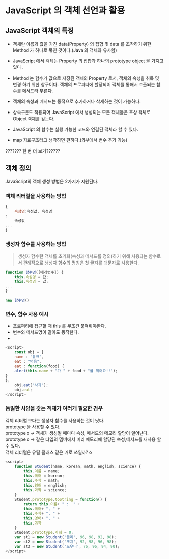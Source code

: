 # JavaScript 의 객체 선언과 활용

## JavaScript 객체의 특징

- 객체란 이름과 값을 가진 data(Property) 의 집합 및 data 를 조작하기 위한 Method 가 하나로 묶인 것이다.(Java 의 객체와 유사함)

- JavaScript 에서 객체는 Property 의 집합과 하나의 prototype object 을 가지고 있다 .
- Method 는 함수가 값으로 저장된 객체의 Property 로서, 객체의 속성을 취득 및 변경 하기 위한 창구이다. 객체의 프로퍼티에 할당되어 객체를 통해서 호출되는 함수를 메서드라 부른다.
- 객체의 속성과 메서드는 동적으로 추가하거나 삭제하는 것이 가능하다.
- 상속구문도 적용되어 JavaScript 에서 생성되는 모든 객체들은 조상 객체로 Object 객체를 갖는다.
- JavaScript 의 함수는 실행 가능한 코드와 연결된 객체라 할 수 있다.
- map 자료구조라고 생각하면 편하다.(외부에서 변수 추가 가능)

??????? 한 번 더 보기??????

## 객체 정의

JavaScript의 객체 생성 방법은 2가지가 지원된다.

### 객체 리터럴을 사용하는 방법

```javascript
{
    속성명:속성값, 속성명
:
    속성값
...
}
```

### 생성자 함수를 사용하는 방법

> 생성자 함수란 객체를 초기화(속성과 메서드를 정의)하기 위해 사용되는 함수로서 관례적으로 생성자 함수의 명칭은 첫 글자를 대문자로 사용한다.

````javascript
function 함수명([매개변수]) {
    this.속성명 = 값;
    this.속성명 = 값;
...
}

new 함수명()
````

### 변수, 함수 사용 예시

- 프로퍼티에 접근할 때 this 를 무조건 붙혀줘야한다.
- 변수와 메서드명이 같아도 동작한다.
-

```js
<script>
    const obj = {
    name : '듀크',
    eat : "먹음",
    eat : function(food) {
    alert(this.name + "가 " + food + "를 먹어요!!");
}
};
    obj.eat("사과");
    obj.eat;
</script>
```

### 동일한 사양을 갖는 객체가 여러개 필요한 경우

객체 리터럴 보다는 생성자 함수를 사용하는 것이 낫다.<br>
prototype 을 사용할 수 있다.<br>
prototype x -> 객체가 생성될 때마다 속성, 메서드의 메모리 할당이 일어난다.<br>
prototype o -> 같은 타입의 멤버에서 미리 메모리에 할당된 속성,메서드를 재사용 할 수 있다.<br>
객체 리터럴은 유틸 클래스 같은 거로 쓰일까? o
```js
<script>
    function Student(name, korean, math, english, science) {
        this.이름 = name;
        this.국어 = korean;
        this.수학 = math;
        this.영어 = english;
        this.과학 = science;
    }
    Student.prototype.toString = function() {
        return this.이름+ " :  " +
        this.국어+ ", " +
        this.수학+ ", " +
        this.영어+ ", " +
        this.과학
    }
    Student.prototype.사회 = 0;
    var st1 = new Student('둘리', 96, 98, 92, 98);
    var st2 = new Student('또치', 92, 98, 96, 98);
    var st3 = new Student('도우너', 76, 96, 94, 90);
</script>
```